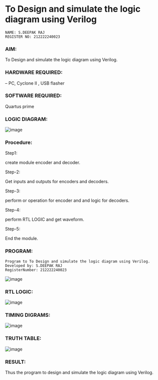 # To Design and simulate the logic diagram using Verilog

```
NAME: S.DEEPAK RAJ
REGISTER NO: 212222240023
```


### AIM: 
To Design and simulate the logic diagram using Verilog.

### HARDWARE REQUIRED: 
– PC, Cyclone II , USB flasher

### SOFTWARE REQUIRED:   
Quartus prime

### LOGIC DIAGRAM:
![image](https://github.com/DEEPAK2200233/Simulation-project--Digital-Electronics/assets/118707676/0d147e54-4c44-44c2-9a7d-c59fd44eed05)


### Procedure:
Step1:

create module encoder and decoder.

Step-2:

Get inputs and outputs for encoders and decoders.

Step-3:

perform or operation for encoder and and logic for decoders.

Step-4:

perform RTL LOGIC and get waveform.

Step-5:

End the module.


### PROGRAM:
```
Program to To Design and simulate the logic diagram using Verilog.
Developed by: S.DEEPAK RAJ
RegisterNumber: 212222240023

```
![image](https://github.com/DEEPAK2200233/Simulation-project--Digital-Electronics/assets/118707676/bc89a11e-6e6b-425e-88b3-845c3648f726)






### RTL LOGIC:
![image](https://github.com/DEEPAK2200233/Simulation-project--Digital-Electronics/assets/118707676/a52a4655-507c-4ebc-b4a3-d96e6a91b961)


### TIMING DIGRAMS: 
![image](https://github.com/DEEPAK2200233/Simulation-project--Digital-Electronics/assets/118707676/4634b2d0-de6b-4b06-8512-4376da55f016)


### TRUTH TABLE:
![image](https://github.com/DEEPAK2200233/Simulation-project--Digital-Electronics/assets/118707676/4912e55a-5d72-4f62-a13e-983aa39ac570)




### RESULT:
Thus the program to design and simulate the logic diagram using Verilog.
